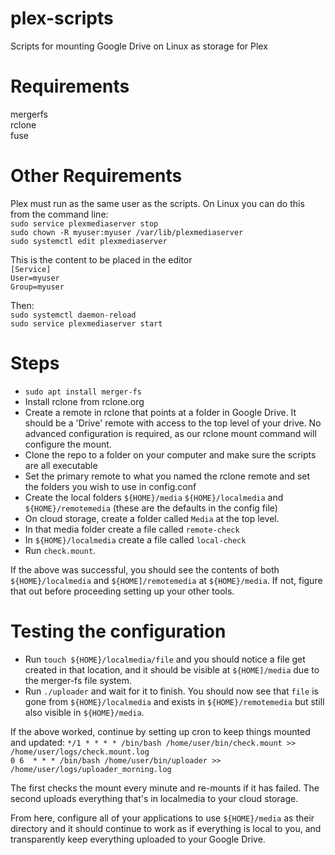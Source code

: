 # plex-scripts
Scripts for mounting Google Drive on Linux as storage for Plex

# Requirements
mergerfs  
rclone  
fuse

# Other Requirements
Plex must run as the same user as the scripts. On Linux you can do this from the command line:  
`sudo service plexmediaserver stop`  
`sudo chown -R myuser:myuser /var/lib/plexmediaserver`  
`sudo systemctl edit plexmediaserver`  

This is the content to be placed in the editor  
`[Service]`  
`User=myuser`  
`Group=myuser`  

Then:  
`sudo systemctl daemon-reload`  
`sudo service plexmediaserver start`  

# Steps
* `sudo apt install merger-fs`
* Install rclone from rclone.org
* Create a remote in rclone that points at a folder in Google Drive. It should be a 'Drive' remote with access to the top level of your drive. No advanced configuration is required, as our rclone mount command will configure the mount.  
* Clone the repo to a folder on your computer and make sure the scripts are all executable
* Set the primary remote to what you named the rclone remote and set the folders you wish to use in config.conf
* Create the local folders `${HOME}/media` `${HOME}/localmedia` and `${HOME}/remotemedia` (these are the defaults in the config file)
* On cloud storage, create a folder called `Media` at the top level.
* In that media folder create a file called `remote-check`
* In `${HOME}/localmedia` create a file called `local-check`
* Run `check.mount`.

If the above was successful, you should see the contents of both `${HOME}/localmedia` and `${HOME]/remotemedia` at `${HOME}/media`. If not, figure that out before proceeding setting up your other tools.  

# Testing the configuration
* Run `touch ${HOME}/localmedia/file` and you should notice a file get created in that location, and it should be  visible at `${HOME]/media` due to the merger-fs file system.
* Run `./uploader` and wait for it to finish. You should now see that `file` is gone from `${HOME}/localmedia` and exists in `${HOME}/remotemedia` but still also visible in `${HOME}/media`.

If the above worked, continue by setting up cron to keep things mounted and updated:
`*/1 * * * * /bin/bash /home/user/bin/check.mount >> /home/user/logs/check.mount.log`  
`0 6  * * * /bin/bash /home/user/bin/uploader >> /home/user/logs/uploader_morning.log`  

The first checks the mount every minute and re-mounts if it has failed. The second uploads everything that's in localmedia to your cloud storage.  

From here, configure all of your applications to use `${HOME}/media` as their directory and it should continue to work as if everything is local to you, and transparently keep everything uploaded to your Google Drive.
